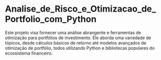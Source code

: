 # Analise_de_Risco_e_Otimizacao_de_Portfolio_com_Python
Este projeto visa fornecer uma análise abrangente e ferramentas de otimização para portfólios de investimento. Ele aborda uma variedade de tópicos, desde cálculos básicos de retorno até modelos avançados de otimização de portfólio, todos utilizando Python e bibliotecas populares do ecossistema financeiro.
